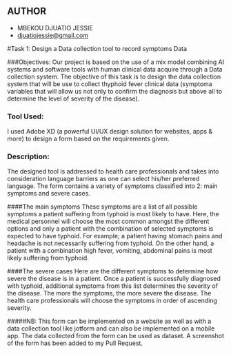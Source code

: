 ## AUTHOR
- MBEKOU DJUATIO JESSIE
- djuatiojessie@gmail.com

#Task 1: Design a Data collection tool to record symptoms Data


###Objectives:
Our project is based on the use of a mix model combining AI systems and software tools with human clinical data acquire through a Data collection system. The objective of this task is to design the data collection system that will be use to collect thyphoid fever clinical data (symptoma variables that will allow us not only to confirm the diagnosis but above all to determine the level of severity of the disease).


### Tool Used:
I used Adobe XD (a  powerful UI/UX design solution for websites, apps & more) to design a form based on the requirements given. 


### Description:
The designed tool is addressed to health care professionals and takes into consideration language barriers as one can select his/her preferred language.
The form contains a variety of symptoms classified into 2: main symptoms and severe cases.


####The main symptoms
These symptoms are a list of all possible symptoms a patient suffering from typhoid is most likely to have.
Here, the medical personnel will choose the most common amongst the different options and only a patient with the combination of selected symptoms is expected to have typhoid.
For example; a patient having stomach pains and headache is not necessarily suffering from typhoid.
On the other hand, a patient with a combination high fever, vomiting, abdominal pains is most likely suffering from typhoid. 

####The severe cases
Here are the different symptoms to determine how severe the disease is in a patient. Once a patient is successfully diagnosed with typhoid, additional symptoms from this list determines the severity of the disease.
The more the symptoms, the more severe the disease. The health care professionals will choose the symptoms in order of ascending severity.

#####NB: This form can be implemented on a website as well as with a data collection tool like jotform and can also be implemented on a mobile app. The data collected from the form can be used as dataset. A screenshot of the form has been added to my Pull Request.